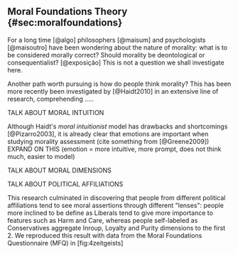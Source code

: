 
## Moral Foundations Theory {#sec:moralfoundations}

For a long time [@algo] philosophers [@maisum] and psychologists [@maisoutro] have been wondering  about the nature of morality: what is to be considered morally correct? Should morality be deontological or consequentialist? [@exposição] This is not a question we shall investigate here.

Another path worth pursuing is how do people think morality? This has been more recently been investigated by [@Haidt2010] in an extensive line of research, comprehending .....

TALK ABOUT MORAL INTUITION

Although Haidt's _moral intuitionist_ model has drawbacks and shortcomings [@Pizarro2003], it is already clear that emotions are important when studying morality assessment (cite something from [@Greene2009]) EXPAND ON THIS (emotion = more intuitive, more prompt, does not think much, easier to model)

TALK ABOUT MORAL DIMENSIONS

TALK ABOUT POLITICAL AFFILIATIONS

This research culminated in discovering that people from different political affiliations tend to see moral assertions through different "lenses": people more inclined to be define as Liberals tend to give more importance to features such as Harm and Care, whereas people self-labeled as Conservatives aggregate Inroup, Loyalty and Purity dimensions to the first 2. We reproduced this result with data from the Moral Foundations Questionnaire (MFQ) in [fig:4zeitgeists]
